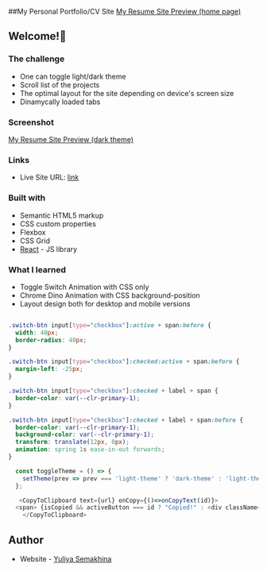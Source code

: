 ##My Personal Portfolio/CV Site
[My Resume Site Preview (home page)](../public/images/mycv1.jpg)
## Welcome!👋


### The challenge 
- One can toggle light/dark theme
- Scroll list of the projects
- The optimal layout for the site depending on device's screen size
- Dinamycally loaded tabs

### Screenshot

[My Resume Site Preview (dark theme)](./public/images/mycv2.jpg)

### Links

- Live Site URL: [link](https://juliasemakhina.github.io/my_resume/)


### Built with

- Semantic HTML5 markup
- CSS custom properties
- Flexbox
- CSS Grid
- [React](https://reactjs.org/) - JS library


### What I learned

- Toggle Switch Animation with CSS only
- Chrome Dino Animation with CSS background-position
- Layout design both for desktop and mobile versions
```
```
```css
.switch-btn input[type="checkbox"]:active + span:before {
  width: 40px;
  border-radius: 40px;
}

.switch-btn input[type="checkbox"]:checked:active + span:before {
  margin-left: -25px;
}

.switch-btn input[type="checkbox"]:checked + label + span {
  border-color: var(--clr-primary-1);
}

.switch-btn input[type="checkbox"]:checked + label + span:before {
  border-color: var(--clr-primary-1);
  background-color: var(--clr-primary-1);
  transform: translate(12px, 0px);
  animation: spring 1s ease-in-out forwards;
}

```
```js
  const toggleTheme = () => {
    setTheme(prev => prev === 'light-theme' ? 'dark-theme' : 'light-theme');
  };
```
```js
   <CopyToClipboard text={url} onCopy={()=>onCopyText(id)}>
  <span> {isCopied && activeButton === id ? "Copied!" : <div className='copy'><MdContentCopy /><span className="tooltiptext">Copy to clipboard</span></div>} </span>
    </CopyToClipboard>
```

## Author

- Website - [Yuliya Semakhina](https://github.com/JuliaSemakhina/)
